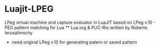 Luajit-LPEG
===========

LPeg virtual machine and capture evaluator in LuaJIT
based on LPeg v.10 - PEG pattern matching for Lua
** Lua.org & PUC-Rio  written by Roberto Ierusalimschy

- need original LPeg v.10 for generating patern or
saved pattern


